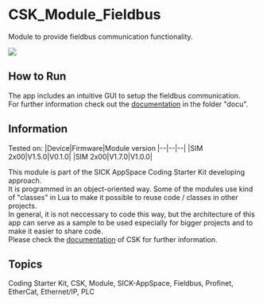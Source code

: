# CSK_Module_Fieldbus

Module to provide fieldbus communication functionality.  

![](./docu/media/UI_Screenshot.png)

## How to Run

The app includes an intuitive GUI to setup the fieldbus communication.  
For further information check out the [documentation](https://raw.githack.com/golluroSICKAG/CSK_Module_Fieldbus/main/docu/CSK_Module_Fieldbus.html) in the folder "docu".

## Information

Tested on:
|Device|Firmware|Module version
|--|--|--|
|SIM 2x00|V1.5.0|V0.1.0|
|SIM 2x00|V1.7.0|V1.0.0|

This module is part of the SICK AppSpace Coding Starter Kit developing approach.  
It is programmed in an object-oriented way. Some of the modules use kind of "classes" in Lua to make it possible to reuse code / classes in other projects.  
In general, it is not neccessary to code this way, but the architecture of this app can serve as a sample to be used especially for bigger projects and to make it easier to share code.  
Please check the [documentation](https://github.com/SICKAppSpaceCodingStarterKit/.github/blob/main/docu/SICKAppSpaceCodingStarterKit_Documentation.md) of CSK for further information.  

## Topics

Coding Starter Kit, CSK, Module, SICK-AppSpace, Fieldbus, Profinet, EtherCat, Ethernet/IP, PLC
